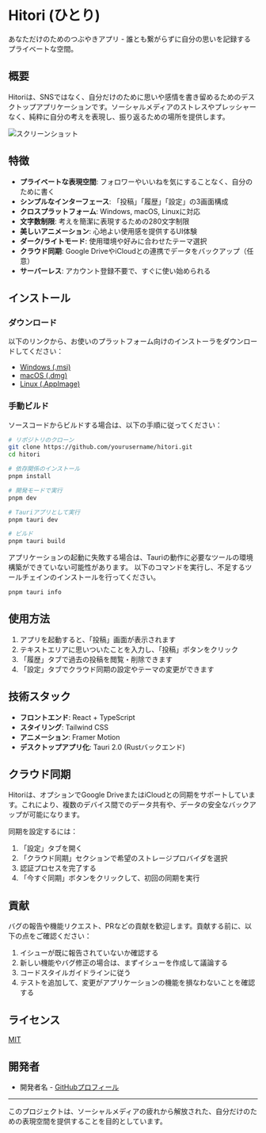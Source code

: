 # Hitori (ひとり)

あなただけのためのつぶやきアプリ - 誰とも繋がらずに自分の思いを記録するプライベートな空間。

## 概要

Hitoriは、SNSではなく、自分だけのために思いや感情を書き留めるためのデスクトップアプリケーションです。ソーシャルメディアのストレスやプレッシャーなく、純粋に自分の考えを表現し、振り返るための場所を提供します。

![スクリーンショット](./screenshot.png) <!-- 実際のアプリのスクリーンショットに差し替えてください -->

## 特徴

- **プライベートな表現空間**: フォロワーやいいねを気にすることなく、自分のために書く
- **シンプルなインターフェース**: 「投稿」「履歴」「設定」の3画面構成
- **クロスプラットフォーム**: Windows, macOS, Linuxに対応
- **文字数制限**: 考えを簡潔に表現するための280文字制限
- **美しいアニメーション**: 心地よい使用感を提供するUI体験
- **ダーク/ライトモード**: 使用環境や好みに合わせたテーマ選択
- **クラウド同期**: Google DriveやiCloudとの連携でデータをバックアップ（任意）
- **サーバーレス**: アカウント登録不要で、すぐに使い始められる

## インストール

### ダウンロード

以下のリンクから、お使いのプラットフォーム向けのインストーラをダウンロードしてください：

- [Windows (.msi)](https://example.com/hitori-windows.msi)
- [macOS (.dmg)](https://example.com/hitori-macos.dmg)
- [Linux (.AppImage)](https://example.com/hitori-linux.AppImage)

### 手動ビルド

ソースコードからビルドする場合は、以下の手順に従ってください：

```bash
# リポジトリのクローン
git clone https://github.com/yourusername/hitori.git
cd hitori

# 依存関係のインストール
pnpm install

# 開発モードで実行
pnpm dev

# Tauriアプリとして実行
pnpm tauri dev

# ビルド
pnpm tauri build
```

アプリケーションの起動に失敗する場合は、Tauriの動作に必要なツールの環境構築ができていない可能性があります。
以下のコマンドを実行し、不足するツールチェインのインストールを行ってください。

```bash
pnpm tauri info
```

## 使用方法

1. アプリを起動すると、「投稿」画面が表示されます
2. テキストエリアに思いついたことを入力し、「投稿」ボタンをクリック
3. 「履歴」タブで過去の投稿を閲覧・削除できます
4. 「設定」タブでクラウド同期の設定やテーマの変更ができます

## 技術スタック

- **フロントエンド**: React + TypeScript
- **スタイリング**: Tailwind CSS
- **アニメーション**: Framer Motion
- **デスクトップアプリ化**: Tauri 2.0 (Rustバックエンド)

## クラウド同期

Hitoriは、オプションでGoogle DriveまたはiCloudとの同期をサポートしています。これにより、複数のデバイス間でのデータ共有や、データの安全なバックアップが可能になります。

同期を設定するには：

1. 「設定」タブを開く
2. 「クラウド同期」セクションで希望のストレージプロバイダを選択
3. 認証プロセスを完了する
4. 「今すぐ同期」ボタンをクリックして、初回の同期を実行

## 貢献

バグの報告や機能リクエスト、PRなどの貢献を歓迎します。貢献する前に、以下の点をご確認ください：

1. イシューが既に報告されていないか確認する
2. 新しい機能やバグ修正の場合は、まずイシューを作成して議論する
3. コードスタイルガイドラインに従う
4. テストを追加して、変更がアプリケーションの機能を損なわないことを確認する

## ライセンス

[MIT](LICENSE)

## 開発者

- 開発者名 - [GitHubプロフィール](https://github.com/yourusername)

---

このプロジェクトは、ソーシャルメディアの疲れから解放された、自分だけのための表現空間を提供することを目的としています。